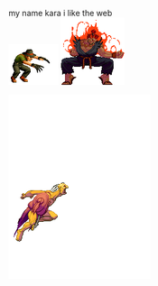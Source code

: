 my name kara i like the web  
![image](https://github.com/karakolodinsky/karakolodinsky/blob/main/Choi94.gif)
![image](https://github.com/karakolodinsky/karakolodinsky/blob/main/colorswap.gif)
   
![image](https://github.com/karakolodinsky/karakolodinsky/blob/main/colorswap%20(1).gif)  


<!--
**karakolodinsky/karakolodinsky** is a ✨ _special_ ✨ repository because its `README.md` (this file) appears on your GitHub profile.

Here are some ideas to get you started:

- 🔭 I’m currently working on ...
- 🌱 I’m currently learning ...
- 👯 I’m looking to collaborate on ...
- 🤔 I’m looking for help with ...
- 💬 Ask me about ...
- 📫 How to reach me: ...
- 😄 Pronouns: ...
- ⚡ Fun fact: ...
-->
